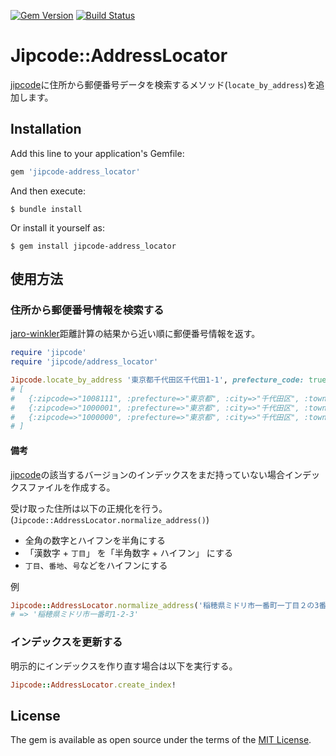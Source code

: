 [![Gem Version](https://badge.fury.io/rb/jipcode-address_locator.svg)](https://badge.fury.io/rb/jipcode-address_locator)
[![Build Status](https://travis-ci.com/oieioi/jipcode-address_locator.svg?branch=master)](https://travis-ci.com/oieioi/jipcode-address_locator)

# Jipcode::AddressLocator

[jipcode](http://rubygems.org/gems/jipcode)に住所から郵便番号データを検索するメソッド(`locate_by_address`)を追加します。

## Installation

Add this line to your application's Gemfile:

```ruby
gem 'jipcode-address_locator'
```
And then execute:

```
$ bundle install
```

Or install it yourself as:

```
$ gem install jipcode-address_locator
```

## 使用方法

### 住所から郵便番号情報を検索する

[jaro-winkler](https://rubygems.org/gems/jaro_winkler)距離計算の結果から近い順に郵便番号情報を返す。

```ruby
require 'jipcode'
require 'jipcode/address_locator'

Jipcode.locate_by_address '東京都千代田区千代田1-1', prefecture_code: true, distance: true
# [
#   {:zipcode=>"1008111", :prefecture=>"東京都", :city=>"千代田区", :town=>"千代田１−１", :prefecture_code=>13, :distance=>1.0},
#   {:zipcode=>"1000001", :prefecture=>"東京都", :city=>"千代田区", :town=>"千代田", :prefecture_code=>13, :distance=>0.9538461538461538},
#   {:zipcode=>"1000000", :prefecture=>"東京都", :city=>"千代田区", :town=>nil, :prefecture_code=>13, :distance=>0.9076923076923077}
# ]
```

#### 備考

[jipcode](http://rubygems.org/gems/jipcode)の該当するバージョンのインデックスをまだ持っていない場合インデックスファイルを作成する。

受け取った住所は以下の正規化を行う。(`Jipcode::AddressLocator.normalize_address()`)

- 全角の数字とハイフンを半角にする
- 「漢数字 + `丁目`」 を「半角数字 + ハイフン」 にする
- `丁目`、`番地`、`号`などをハイフンにする

例
```ruby
Jipcode::AddressLocator.normalize_address('稲穂県ミドリ市一番町一丁目２の3番')
# => '稲穂県ミドリ市一番町1-2-3'
```

### インデックスを更新する

明示的にインデックスを作り直す場合は以下を実行する。

```ruby
Jipcode::AddressLocator.create_index!
```

## License

The gem is available as open source under the terms of the [MIT License](https://opensource.org/licenses/MIT).
